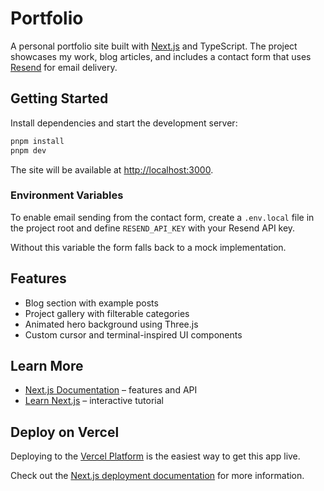 # Portfolio

A personal portfolio site built with [Next.js](https://nextjs.org/) and TypeScript. The project showcases my work, blog articles, and includes a contact form that uses [Resend](https://resend.com/) for email delivery.

## Getting Started

Install dependencies and start the development server:

```bash
pnpm install
pnpm dev
```

The site will be available at [http://localhost:3000](http://localhost:3000).

### Environment Variables

To enable email sending from the contact form, create a `.env.local` file in the project root and define `RESEND_API_KEY` with your Resend API key.

Without this variable the form falls back to a mock implementation.

## Features

- Blog section with example posts
- Project gallery with filterable categories
- Animated hero background using Three.js
- Custom cursor and terminal-inspired UI components

## Learn More

- [Next.js Documentation](https://nextjs.org/docs) – features and API
- [Learn Next.js](https://nextjs.org/learn) – interactive tutorial

## Deploy on Vercel

Deploying to the [Vercel Platform](https://vercel.com/new?utm_medium=default-template&filter=next.js&utm_source=create-next-app&utm_campaign=create-next-app-readme) is the easiest way to get this app live.

Check out the [Next.js deployment documentation](https://nextjs.org/docs/app/building-your-application/deploying) for more information.
